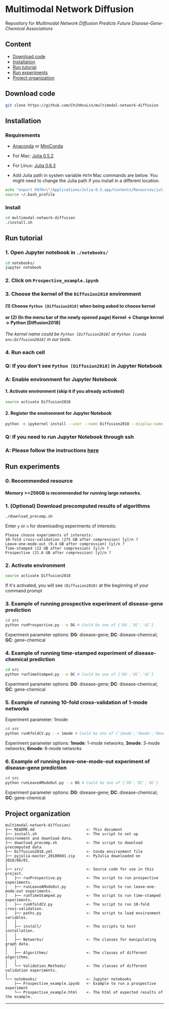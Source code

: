 Multimodal Network Diffusion
==============================

Repository for *Multimodal Network Diffusion Predicts Future Disease-Gene-Chemical Associations*

## Content
 - [Download code](#download-code)
 - [Installation](#installation)
 - [Run tutorial](#run-tutorial)
 - [Run experiments](#run-experiments)
 - [Project organization](#project-organization)

## Download code
```bash
git clone https://github.com/ChihHsuLin/multimodal-network-diffusion
```

## Installation

### Requirements
- [Anaconda](https://www.anaconda.com/) or [MiniConda](https://conda.io/miniconda.html)
- For Mac: [Julia 0.5.2](https://julialang.org/downloads/oldreleases.html)
- For Linux: [Julia 0.6.3](https://julialang.org/downloads/)

- Add Julia path in system variable `PATH` 
Mac commands are below. You might need to change the Julia path if you install in a different location.
```bash
echo "export PATH=\"/Applications/Julia-0.5.app/Contents/Resources/julia/bin:\$PATH\"" >> "$HOME/.bash_profile" 
source ~/.bash_profile
```

### Install
```bash
cd multimodal-network-diffusion
./install.sh
```

## Run tutorial


### 1. Open Jupyter notebook in `./notebooks/`
```bash
cd notebooks/
jupyter notebook
```
### 2. Click on `Prospective_example.ipynb`
### 3. Choose the kernel of the `Diffusion2018` environment
#### (1) Choose `Python [Diffusion2018]`  when being asked to choose kernel
#### or (2) (In the menu bar of the newly opened page) Kernel -> Change kernel -> Python [Diffusion2018]
*The kernel name could be `Python [Diffusion2018]` or `Python [conda env:Diffusion2018]` in our tests.*
### 4. Run each cell

### Q: If you don't see `Python [Diffusion2018]` in Jupyter Notebook 
### A: Enable environment for Jupyter Notebook
#### 1. Activate environment (skip it if you already activated)
```bash
source activate Diffusion2018
```
#### 2. Register the environment for Jupyter Notebook
```bash
python -m ipykernel install --user --name Diffusion2018 --display-name "Python [Diffusion2018]"
```
### Q: If you need to run Jupyter Notebook through ssh
### A: Please follow the instructions [here](http://www.blopig.com/blog/2018/03/running-jupyter-notebook-on-a-remote-server-via-ssh/)

## Run experiments
### 0. Recommended resource
#### Memory >=256GB is recommended for running large networks.

### 1. (Optional) Download precomputed results of algorithms
```bash
./download_precomp.sh
```
Enter `y` or `n` for downloading experiments of interests:

    Please choose experiments of interests:
    10-fold cross-validation (275 GB after compression) [y]/n ? 
    Leave-one-mode-out (9.4 GB after compression) [y]/n ? 
    Time-stamped (22 GB after compression) [y]/n ? 
    Prospective (21.6 GB after compression) [y]/n ? 

### 2. Activate environment
```bash
source activate Diffusion2018
```
If it's activated, you will see `(Diffusion2018)`  at the beginning of your command prompt
### 3. Example of running prospective experiment of disease-gene prediction
```bash
cd src
python runProspective.py --e DG # Could be one of {'DG','DC','GC'}
```
Experiment parameter options: 
**DG**: disease-gene; **DC**: disease-chemical; **GC**: gene-chemical

### 4. Example of running time-stamped experiment of disease-chemical prediction
```bash
cd src
python runTimeStamped.py --e DC # Could be one of {'DG','DC','GC'}
```
Experiment parameter options: 
**DG**: disease-gene; **DC**: disease-chemical; **GC**: gene-chemical
### 5. Example of running 10-fold cross-validation of 1-mode networks
Experiment parameter: 1mode:
```bash
cd src
python runKfoldCV.py --e 1mode # Could be one of {'1mode','3mode','6mode'}
```
Experiment parameter options: 
**1mode**: 1-mode networks; **3mode**: 3-mode networks; **6mode**: 6-mode networks
### 6. Example of running leave-one-mode-out experiment of disease-gene prediction
```bash
cd src
python runLeaveAModeOut.py --e DG # Could be one of {'DG','DC','GC'}
```
Experiment parameter options: 
**DG**: disease-gene; **DC**: disease-chemical; **GC**: gene-chemical

Project organization
------------
    multimodal-network-diffusion/
    ├── README.md                       <- This document
    ├── install.sh                      <- The script to set up environment and download data.
    ├── download_precomp.sh             <- The script to download precomputed data
    ├── Diffusion2018.yml               <- Conda environment file
    ├── pyjulia-master_20180601.zip     <- PyJulia downloaded on 2018/06/01.
    │
    ├── src/                            <- Source code for use in this project.
    │   ├── runProspective.py           <- The script to run prospective experiments.
    │   ├── runLeaveAModeOut.py         <- The script to run leave-one-mode-out experiments.
    │   ├── runTimeStamped.py           <- The script to run time-stamped experiments.
    │   ├── runKfoldCV.py               <- The script to run 10-fold cross-validation.
    │   ├── paths.py                    <- The script to load environment variables.
    │   │
    │   ├── install/                    <- The scripts to test installation.
    │   │
    │   ├── Networks/                   <- The classes for manipulating graph data.
    │   │
    │   ├── Algorithms/                 <- The classes of different algorithms.
    │   │
    │   └── Validation_Methods/         <- The classes of different validation experiments.
    │
    └── notebooks/                      <- Jupyter notebooks
        ├── Prospective_example.ipynb   <- Example to run a prospective experiment
        └── Prospective_example.html    <- The html of expected results of the example.


--------
